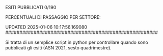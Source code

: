 ESITI PUBBLICATI 0/190 

PERCENTUALI DI PASSAGGIO PER SETTORE:

UPDATED 2025-01-06 10:17:56.169080
###################################################### 

Si tratta di un semplice script in python per controllare quando sono pubblicati gli esiti (ASN 2021, sesto quadrimestre).

